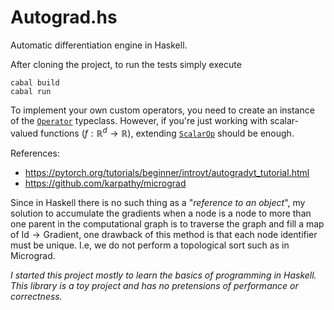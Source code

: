 # Autograd.hs
Automatic differentiation engine in Haskell.

After cloning the project, to run the tests simply execute
```
cabal build
cabal run
```

To implement your own custom operators, you need to create an instance of the [`Operator`](./Autograd.hs) typeclass. However, if you're just working with scalar-valued functions ($f : \mathbb{R}^d \to \mathbb{R}$), extending [`ScalarOp`](./ScalarOps.hs) should be enough.

References: 
- https://pytorch.org/tutorials/beginner/introyt/autogradyt_tutorial.html
- https://github.com/karpathy/micrograd

Since in Haskell there is no such thing as a "*reference to an object*", my solution to accumulate the gradients when a node is a node to more than one parent in the computational graph is to traverse the graph and fill a map of $\text{Id} \rightarrow \text{Gradient}$, one drawback of this method is that each node identifier must be unique. I.e, we do not perform a topological sort such as in Micrograd.

*I started this project mostly to learn the basics of programming in Haskell. This library is a toy project and has no pretensions of performance or correctness.*

